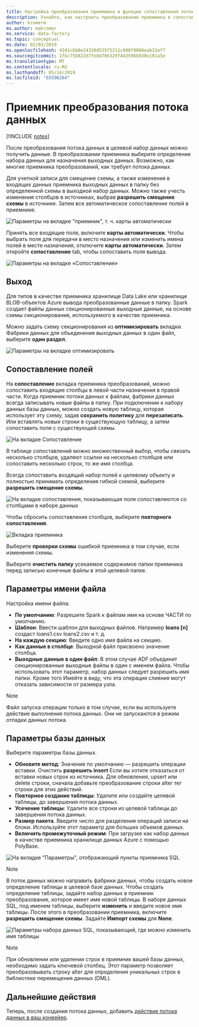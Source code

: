 ```yaml
---
title: Настройка преобразования приемника в функции сопоставления потока данных фабрики данных Azure
description: Узнайте, как настроить преобразование приемника в сопоставление потока данных.
author: kromerm
ms.author: makromer
ms.service: data-factory
ms.topic: conceptual
ms.date: 02/03/2019
ms.openlocfilehash: 4341cbb0e24330d535f5211c088f0068eab33af7
ms.sourcegitcommit: 1fbc75b822d7fe8d766329f443506b830e101a5e
ms.translationtype: MT
ms.contentlocale: ru-RU
ms.lasthandoff: 05/14/2019
ms.locfileid: "65596264"
---
```

# <a name="sink-transformation-for-a-data-flow"></a>Приемник преобразования потока данных

[!INCLUDE [notes](../../includes/data-factory-data-flow-preview.md)]

После преобразования потока данных в целевой набор данных можно получить данные. В преобразовании приемника выберите определение набора данных для назначения выходных данных. Возможно, как многие приемника преобразований, как требует потока данных.

Для учетной записи для смещение схемы, а также изменения в входящих данных приемника выходных данных в папку без определенной схемы в выходной набор данных. Можно также учесть изменения столбцов в источниках, выбрав **разрешить смещение схемы** в источнике. Затем все автоматическое сопоставление полей в приемнике.

![Параметры на вкладке "приемник", т. ч. карты автоматически](media/data-flow/sink1.png "приемника 1")

Принять все входящие поля, включите **карты автоматически**. Чтобы выбрать поля для передачи в место назначения или изменить имена полей в месте назначения, отключите **карты автоматически**. Затем откройте **сопоставление** tab, чтобы сопоставить поля вывода.

![Параметры на вкладке «Сопоставление»](media/data-flow/sink2.png "приемника 2")

## <a name="output"></a>Выход 
Для типов в качестве приемника хранилище Data Lake или хранилище BLOB-объектов Azure вывода преобразованные данные в папку. Spark создает файлы данных секционированные выходные данные, на основе схемы секционирования, используемого в качестве приемника. 

Можно задать схему секционирования из **оптимизировать** вкладки. Фабрики данных для объединения выходных данных в один файл, выберите **один раздел**.

![Параметры на вкладке оптимизировать](media/data-flow/opt001.png "приемника параметры")

## <a name="field-mapping"></a>Сопоставление полей

На **сопоставление** вкладка приемника преобразований, можно сопоставить входящие столбцы в левой части назначения в правой части. Когда приемник потоки данных к файлам, фабрики данных всегда записывать новые файлы в папку. При подключении к набору данных базы данных, можно создать новую таблицу, которая использует эту схему, задав **сохранить политику** для **перезаписать**. Или вставлять новые строки в существующую таблицу, а затем сопоставить поля с существующей схемы. 

![На вкладке Сопоставление](media/data-flow/sink2.png "приемники")

В таблице сопоставлений можно множественный выбор, чтобы связать несколько столбцов, удаляют ссылки на несколько столбцов или сопоставить несколько строк, то же имя столбца.

Всегда сопоставить входящий набор полей к целевому объекту и полностью принимать определения гибкой схемой, выберите **разрешить смещение схемы**.

![На вкладке сопоставления, показывающая поля сопоставляются со столбцами в наборе данных](media/data-flow/multi1.png "несколько вариантов")

Чтобы сбросить сопоставления столбцов, выберите **повторного сопоставления**.

![Вкладка приемника](media/data-flow/sink1.png "один приемник")

Выберите **проверки схемы** ошибкой приемника в том случае, если изменения схемы.

Выберите **очистить папку** усекаемое содержимое папки приемника перед записью конечные файлы в этой целевой папке.

## <a name="file-name-options"></a>Параметры имени файла

Настройка имени файла: 

   * **По умолчанию**: Разрешите Spark к файлам имя на основе ЧАСТИ по умолчанию.
   * **Шаблон**: Ввести шаблон для выходных файлов. Например **loans [n]** создаст loans1.csv loans2.csv и т. д.
   * **На каждую секцию**: Введите одно имя файла на секцию.
   * **Как данные в столбце**: Выходной файл присвоено значение столбца.
   * **Выходные данные в один файл**: В этом случае ADF объединит секционированные выходные файлы в один с именем файла. Чтобы использовать этот параметр, набор данных следует разрешить имя папки. Кроме того Имейте в виду, что эта операция слияния могут отказать зависимости от размера узла.

> [!NOTE]
> Файл запуска операции только в том случае, если вы используете действие выполнения потока данных. Они не запускаются в режим отладки данных потока.

## <a name="database-options"></a>Параметры базы данных

Выберите параметры базы данных.

* **Обновите метод**: Значение по умолчанию — разрешить операции вставки. Очистить **разрешить insert** Если вы хотите отказаться от вставки новых строк из источника. Для обновления, upsert или delete строки, сначала добавьте преобразование строки alter тег строки для этих действий. 
* **Повторное создание таблицы**: Удалите или создайте целевой таблицы, до завершения потока данных.
* **Усечение таблицы**: Удалите все строки из целевой таблицы до завершения потока данных.
* **Размер пакета**. Введите число для разделения операций записи на блоки. Используйте этот параметр для больших объемов данных. 
* **Включить промежуточный режим**: При загрузке как набор данных в качестве приемника хранилище данных Azure с помощью PolyBase.

![На вкладке "Параметры", отображающий пункты приемника SQL](media/data-flow/alter-row2.png "параметры SQL")

> [!NOTE]
> В поток данных можно направить фабрики данных, чтобы создать новое определение таблицы в целевой базе данных. Чтобы создать определение таблицы, задайте набор данных в приемник преобразование, которое имеет имя новой таблицы. В наборе данных SQL, под именем таблицы, выберите **изменить** и введите новое имя таблицы. После этого в преобразовании приемника, включите **разрешить смещение схемы**. Задайте **Импорт схемы** для **None**.

![Параметры набора данных SQL, показывающий, где можно изменить имя таблицы](media/data-flow/dataset2.png "SQL схемы")

> [!NOTE]
> При обновлении или удалении строк в приемник вашей базы данных, необходимо задать ключевой столбец. Этот параметр позволяет преобразовывать строку alter для определения уникальных строк в библиотеке перемещения данных (DML).

## <a name="next-steps"></a>Дальнейшие действия

Теперь, после создания потока данных, добавить [действие потока данных в ваш конвейер](concepts-data-flow-overview.md).
